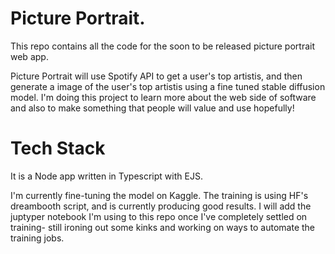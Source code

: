 # Picture Portrait.
This repo contains all the code for the soon to be released picture portrait web app. 

Picture Portrait will use Spotify API to get a user's top artistis, and then generate a image of the user's top artistis using a fine tuned stable diffusion model. I'm doing this project to learn more about the web side of software and also to make something that people will value and use hopefully! 

# Tech Stack
It is a Node app written in Typescript with EJS. 

I'm currently fine-tuning the model on Kaggle. The training is using HF's dreambooth script, and is currently producing good results. I will add the juptyper notebook I'm using to this repo once I've completely settled on training- still ironing out some kinks and working on ways to automate the training jobs. 



